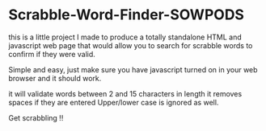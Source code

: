 # Scrabble-Word-Finder-SOWPODS

this is a little project I made to produce a totally standalone HTML and javascript web page that would allow
you to search for scrabble words to confirm if they were valid. 

Simple and easy, just make sure you have javascript turned on in your web browser and it should work. 

it will validate words between 2 and 15 characters in length
it removes spaces if they are entered 
Upper/lower case is ignored as well. 

Get scrabbling !! 
